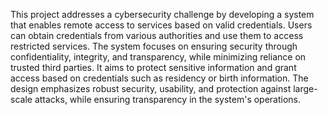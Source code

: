 This project addresses a cybersecurity challenge by developing a system that enables remote access to services based on valid credentials. Users can obtain credentials from various authorities and use them to access restricted services. The system focuses on ensuring security through confidentiality, integrity, and transparency, while minimizing reliance on trusted third parties. It aims to protect sensitive information and grant access based on credentials such as residency or birth information. The design emphasizes robust security, usability, and protection against large-scale attacks, while ensuring transparency in the system's operations.
